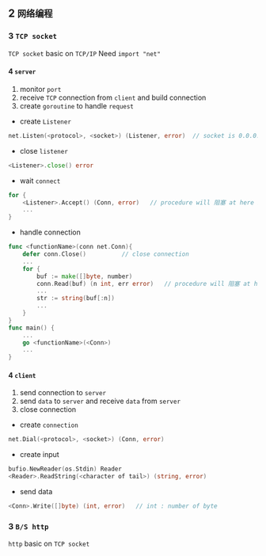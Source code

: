 ## 2 `网络编程` 

### 3  `TCP socket` 
`TCP socket` basic on `TCP/IP` 
Need `import "net"` 

#### 4   `server` 
1. monitor `port` 
2. receive `TCP` connection from `client` and build connection
3. create `goroutine` to handle `request` 

* create `Listener` 
```go
net.Listen(<protocol>, <socket>) (Listener, error)	// socket is 0.0.0.0:<port>
```

* close `listener` 
```go
<Listener>.close() error
```

* wait `connect` 
```go
for {
	<Listener>.Accept() (Conn, error)	// procedure will 阻塞 at here before receive connection
	...
}
```

* handle connection
```go
func <functionName>(conn net.Conn){
	defer conn.Close()			// close connection
	...
	for {
		buf := make([]byte, number)
		conn.Read(buf) (n int, err error)	// procedure will 阻塞 at here before receive data
		...
		str := string(buf[:n])
		...
	}
}
func main() {
	...
	go <functionName>(<Conn>)
	...
}
```





#### 4   `client` 
1. send connection to `server` 
2. send `data` to `server` and receive `data` from `server` 
3. close connection

* create `connection` 
```go
net.Dial(<protocol>, <socket>) (Conn, error)
```

* create input
```go
bufio.NewReader(os.Stdin) Reader
<Reader>.ReadString(<character of tail>) (string, error)
```

* send data
```go
<Conn>.Write([]byte) (int, error)	// int : number of byte
```





### 3  `B/S http` 
`http` basic on `TCP socket` 
